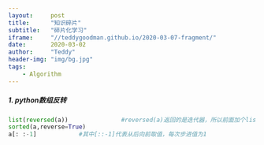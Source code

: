 ```yaml
---
layout:     post
title:      "知识碎片"
subtitle:   "碎片化学习"
iframe:     "//teddygoodman.github.io/2020-03-07-fragment/"
date:       2020-03-02
author:     "Teddy"
header-img: "img/bg.jpg"
tags:
    - Algorithm
---
```


##### 1. python数组反转
```python
list(reversed(a))               #reversed(a)返回的是迭代器，所以前面加个list转换为list
sorted(a,reverse=True)
a[: :-1]            #其中[::-1]代表从后向前取值，每次步进值为1
```